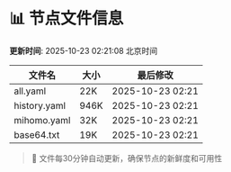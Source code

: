# 📊 节点文件信息

**更新时间**: 2025-10-23 02:21:08 北京时间

| 文件名 | 大小 | 最后修改 |
|--------|------|----------|
| all.yaml | 22K | 2025-10-23 02:21 |
| history.yaml | 946K | 2025-10-23 02:21 |
| mihomo.yaml | 32K | 2025-10-23 02:21 |
| base64.txt | 19K | 2025-10-23 02:21 |

> 🔄 文件每30分钟自动更新，确保节点的新鲜度和可用性
